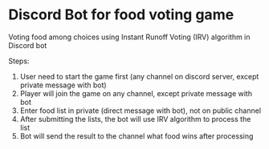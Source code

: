 # Discord Bot for food voting game

Voting food among choices using Instant Runoff Voting (IRV) algorithm in Discord bot

Steps:
1. User need to start the game first (any channel on discord server, except private message with bot)
2. Player will join the game on any channel, except private message with bot
3. Enter food list in private (direct message with bot), not on public channel
4. After submitting the lists, the bot will use IRV algorithm to process the list
5. Bot will send the result to the channel what food wins after processing
   
